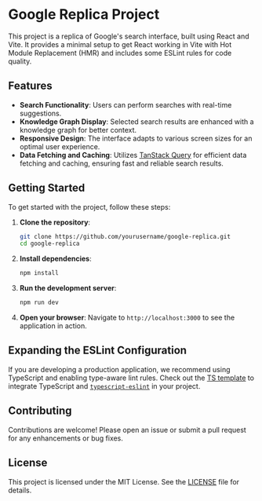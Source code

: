# Google Replica Project

This project is a replica of Google's search interface, built using React and Vite. It provides a minimal setup to get React working in Vite with Hot Module Replacement (HMR) and includes some ESLint rules for code quality.

## Features

- **Search Functionality**: Users can perform searches with real-time suggestions.
- **Knowledge Graph Display**: Selected search results are enhanced with a knowledge graph for better context.
- **Responsive Design**: The interface adapts to various screen sizes for an optimal user experience.
- **Data Fetching and Caching**: Utilizes [TanStack Query](https://tanstack.com/query/latest) for efficient data fetching and caching, ensuring fast and reliable search results.

## Getting Started

To get started with the project, follow these steps:

1. **Clone the repository**:

   ```bash
   git clone https://github.com/yourusername/google-replica.git
   cd google-replica
   ```

2. **Install dependencies**:

   ```bash
   npm install
   ```

3. **Run the development server**:

   ```bash
   npm run dev
   ```

4. **Open your browser**: Navigate to `http://localhost:3000` to see the application in action.

## Expanding the ESLint Configuration

If you are developing a production application, we recommend using TypeScript and enabling type-aware lint rules. Check out the [TS template](https://github.com/vitejs/vite/tree/main/packages/create-vite/template-react-ts) to integrate TypeScript and [`typescript-eslint`](https://typescript-eslint.io) in your project.

## Contributing

Contributions are welcome! Please open an issue or submit a pull request for any enhancements or bug fixes.

## License

This project is licensed under the MIT License. See the [LICENSE](LICENSE) file for details.
